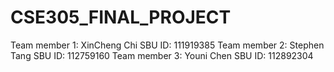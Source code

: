 # CSE305_FINAL_PROJECT
Team member 1: XinCheng Chi SBU ID: 111919385
Team member 2: Stephen Tang SBU ID: 112759160
Team member 3: Youni Chen SBU ID: 112892304
